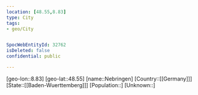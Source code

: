 ```yaml
---
location: [48.55,8.83]
type: City
tags:
- geo/City


SpocWebEntityId: 32762
isDeleted: false
confidential: public

---
```

[geo-lon::8.83]
[geo-lat::48.55]
[name::Nebringen]
[Country::[[Germany]]]
[State::[[Baden-Wuerttemberg]]]
[Population::]
[Unknown::]

